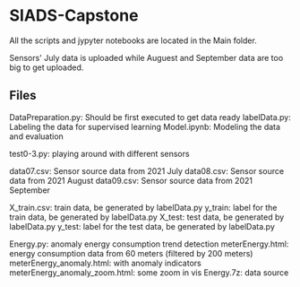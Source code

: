 # SIADS-Capstone

All the scripts and jypyter notebooks are located in the Main folder. 

Sensors' July data is uploaded while Auguest and September data are too big to get uploaded.

## Files

DataPreparation.py: Should be first executed to get data ready
labelData.py: Labeling the data for supervised learning
Model.ipynb: Modeling the data and evaluation

test0-3.py: playing around with different sensors

data07.csv: Sensor source data from 2021 July
data08.csv: Sensor source data from 2021 August
data09.csv: Sensor source data from 2021 September

X_train.csv: train data, be generated by labelData.py
y_train: label for the train data, be generated by labelData.py
X_test: test data, be generated by labelData.py
y_test: label for the test data, be generated by labelData.py



Energy.py: anomaly energy consumption trend detection
meterEnergy.html: energy consumption data from 60 meters (filtered by 200 meters)
meterEnergy_anomaly.html: with anomaly indicators
meterEnergy_anomaly_zoom.html: some zoom in vis
Energy.7z: data source

